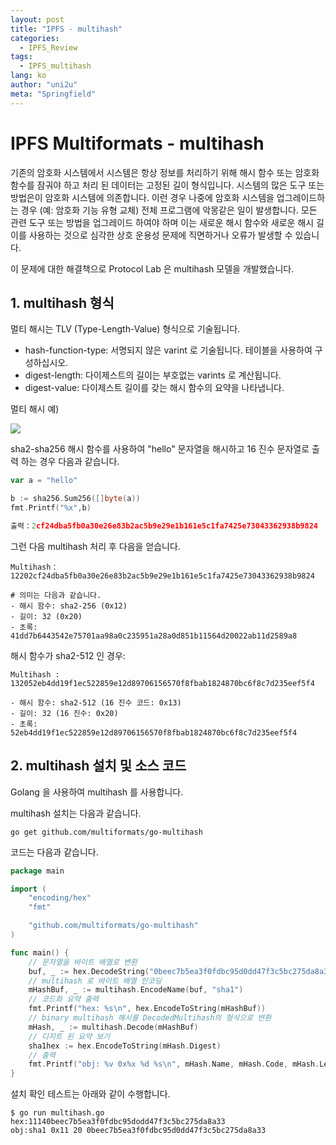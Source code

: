 ```yaml
---
layout: post
title: "IPFS - multihash"
categories:
  - IPFS_Review
tags:
  - IPFS_multihash
lang: ko
author: "uni2u"
meta: "Springfield"
---
```


# IPFS Multiformats - multihash

기존의 암호화 시스템에서 시스템은 항상 정보를 처리하기 위해 해시 함수 또는 암호화 함수를 잠궈야 하고 처리 된 데이터는 고정된 길이 형식입니다. 시스템의 많은 도구 또는 방법은이 암호화 시스템에 의존합니다. 이런 경우 나중에 암호화 시스템을 업그레이드하는 경우 (예: 암호화 기능 유형 교체) 전체 프로그램에 악몽같은 일이 발생합니다. 모든 관련 도구 또는 방법을 업그레이드 하여야 하며 이는 새로운 해시 함수와 새로운 해시 길이를 사용하는 것으로 심각한 상호 운용성 문제에 직면하거나 오류가 발생할 수 있습니다.

이 문제에 대한 해결책으로 Protocol Lab 은 multihash 모델을 개발했습니다.

## 1. multihash 형식

멀티 해시는 TLV (Type-Length-Value) 형식으로 기술됩니다.

- hash-function-type: 서명되지 않은 varint 로 기술됩니다. 테이블을 사용하여 구성하십시오.
- digest-length: 다이제스트의 길이는 부호없는 varints 로 계산됩니다.
- digest-value: 다이제스트 길이를 갖는 해시 함수의 요약을 나타냅니다.

멀티 해시 예)

![](https://raw.githubusercontent.com/multiformats/multiformats/eb22cd807db692877a9094b5bfb4d2997fd0278a/img/multihash.006.jpg)

sha2-sha256 해시 함수를 사용하여 "hello" 문자열을 해시하고 16 진수 문자열로 출력 하는 경우 다음과 같습니다.

```go
var a = "hello"

b := sha256.Sum256([]byte(a))
fmt.Printf("%x",b)

출력：2cf24dba5fb0a30e26e83b2ac5b9e29e1b161e5c1fa7425e73043362938b9824
```

그런 다음 multihash 처리 후 다음을 얻습니다.

```
Multihash： 12202cf24dba5fb0a30e26e83b2ac5b9e29e1b161e5c1fa7425e73043362938b9824

# 의미는 다음과 같습니다.
- 해시 함수: sha2-256 (0x12)
- 길이: 32 (0x20)
- 초록: 41dd7b6443542e75701aa98a0c235951a28a0d851b11564d20022ab11d2589a8
```

해시 함수가 sha2-512 인 경우:

```
Multihash : 132052eb4dd19f1ec522859e12d89706156570f8fbab1824870bc6f8c7d235eef5f4

- 해시 함수: sha2-512 (16 진수 코드: 0x13)
- 길이: 32 (16 진수: 0x20)
- 초록: 52eb4dd19f1ec522859e12d89706156570f8fbab1824870bc6f8c7d235eef5f4
```

## 2. multihash 설치 및 소스 코드

Golang 을 사용하여 multihash 를 사용합니다.

multihash 설치는 다음과 같습니다.

`go get github.com/multiformats/go-multihash`

코드는 다음과 같습니다.

```go
package main

import (
    "encoding/hex"
    "fmt"

    "github.com/multiformats/go-multihash"
)

func main() {
    // 문자열을 바이트 배열로 변환
    buf, _ := hex.DecodeString("0beec7b5ea3f0fdbc95d0dd47f3c5bc275da8a33")
    // multihash 로 바이트 배열 인코딩
    mHashBuf, _ := multihash.EncodeName(buf, "sha1")
    // 코드화 요약 출력
    fmt.Printf("hex: %s\n", hex.EncodeToString(mHashBuf))
    // binary multihash 해시를 DecodedMultihash의 형식으로 변환
    mHash, _ := multihash.Decode(mHashBuf)
    // 디지트 된 요약 보기
    sha1hex := hex.EncodeToString(mHash.Digest)
    // 출력
    fmt.Printf("obj: %v 0x%x %d %s\n", mHash.Name, mHash.Code, mHash.Length, sha1hex)
}
```

설치 확인 테스트는 아래와 같이 수행합니다.

```
$ go run multihash.go
hex:11140beec7b5ea3f0fdbc95dodd47f3c5bc275da8a33
obj:sha1 0x11 20 0beec7b5ea3f0fdbc95d0dd47f3c5bc275da8a33
```


